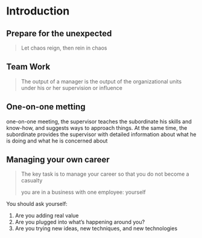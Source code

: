 # Introduction

## Prepare for the unexpected

> Let chaos reign, then rein in chaos

## Team Work

> The output of a manager is the output of the organizational units under his or her supervision or influence

## One-on-one metting

one-on-one meeting, the supervisor teaches the subordinate his skills and know-how, and suggests ways to approach things. At the same time, the subordinate provides the supervisor with detailed information about what he is doing and what he is concerned about

## Managing your own career

> The key task is to manage your career so that you do not become a casualty
>
> you are in a business with one employee: yourself

You should ask yourself:

1. Are you adding real value
2. Are you plugged into what’s happening around you? 
3. Are you trying new ideas, new techniques, and new technologies




